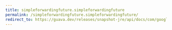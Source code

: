 ```yaml
---
title: simpleforwardingfuture.simpleforwardingfuture
permalink: /simpleforwardingfuture.simpleforwardingfuture/
redirect_to: https://guava.dev/releases/snapshot-jre/api/docs/com/google/common/util/concurrent/ForwardingFuture.SimpleForwardingFuture.html#SimpleForwardingFuture-java.util.concurrent.Future-
---
```

